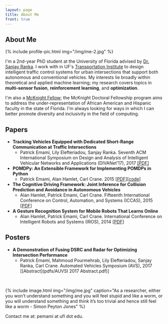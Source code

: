 ```yaml
---
layout: page
title: About Me
front: true
---
```


## About Me

{%
    include profile-pic.html
    img="/img/me-2.jpg"
%}

I'm a 2nd-year PhD student at the University of Florida advised by [Dr. Sanjay Ranka](https://sites.google.com/site/sanjayranka/). I work with in UF's [Transportation Institute](http://www.transportation.institute.ufl.edu/) to design intelligent traffic control systems for urban intersections that support both autonomous and conventional vehicles. My interests lie broadly within theoretical and applied machine learning; my research covers topics in **multi-sensor fusion**, **reinforcement learning**, and **optimization**.

I'm also a [McKnight Fellow](http://fefonline.org/mdf.html); the McKnight Doctoral Fellowship program aims to address the under-representation of African American and Hispanic faculty in the state of Florida. I'm always looking for ways in which I can better promote diversity and inclusivity in the field of computing. 

## Papers

* **Tracking Vehicles Equipped with Dedicated Short-Range Communication at Traffic Intersections**
	* Patrick Emami, Lily Elefteriadou, Sanjay Ranka. Seventh ACM International Symposium on Design and Analysis of Intelligent Vehicular Networks and Applications (DIVANet’17), 2017 [[PDF]](pdfs/tracking-vehicles-equipped-with-dsrc.pdf)
* **POMDPy: An Extensible Framework for Implementing POMDPs in Python**
    * Patrick Emami, Alan Hamlet, Carl Crane. 2015 [[PDF](pdfs/pomdpy-extensible-framework.pdf)][[code](https://github.com/pemami4911/POMDPy)]
* **The Cognitive Driving Framework: Joint Inference for Collision Prediction and Avoidance in Autonomous Vehicles**
    * Alan Hamlet, Patrick Emami, Carl Crane. Fifteenth International Conference on Control, Automation, and Systems (ICCAS), 2015 [[PDF](pdfs/ICCAS2015.pdf)]
* **A Gesture Recognition System for Mobile Robots That Learns Online**
    * Alan Hamlet, Patrick Emami, Carl Crane. International Conference on Intelligent Robots and Systems (IROS), 2014 [[PDF](pdfs/IROS_2014.pdf)]

## Posters

* **A Demonstration of Fusing DSRC and Radar for Optimizing Intersection Performance**
    * Patrick Emami, Mahmoud Pourmehrab, Lily Elefteriadou, Sanjay Ranka, Carl Crane. Automated Vehicles Symposium (AVS), 2017 [[Abstract](pdfs/AUVSI 2017 Abstract.pdf)]

<br>

{%
    include image.html
    img="/img/me.jpg"
    caption="As a researcher, either you won’t understand something and you will feel stupid and like a worm, or you will understand something and think it’s too trivial and hence still feel like a worm - Simon Peyton Jones"
%}

Contact me at: pemami at ufl dot edu.
